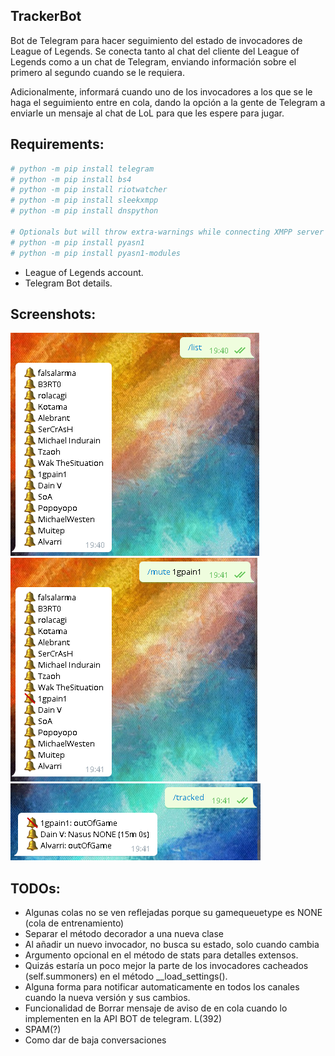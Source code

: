 TrackerBot
---
Bot de Telegram para hacer seguimiento del estado de invocadores de League of Legends.
Se conecta tanto al chat del cliente del League of Legends como a un chat de Telegram, enviando
información sobre el primero al segundo cuando se le requiera.

Adicionalmente, informará cuando uno de los invocadores a los que se le haga el seguimiento entre
en cola, dando la opción a la gente de Telegram a enviarle un mensaje al chat de LoL para que
les espere para jugar.

Requirements:
---
```bash
# python -m pip install telegram
# python -m pip install bs4
# python -m pip install riotwatcher
# python -m pip install sleekxmpp
# python -m pip install dnspython

# Optionals but will throw extra-warnings while connecting XMPP server
# python -m pip install pyasn1
# python -m pip install pyasn1-modules
```
* League of Legends account.
* Telegram Bot details.

Screenshots:
---
![List_Command](https://raw.githubusercontent.com/Tzaoh/LoLTracker/master/screenshots/list.png)
![Mute_Command](https://raw.githubusercontent.com/Tzaoh/LoLTracker/master/screenshots/mute.png)
![Tracked Command](https://raw.githubusercontent.com/Tzaoh/LoLTracker/master/screenshots/tracked.png)

TODOs:
---
* Algunas colas no se ven reflejadas porque su gamequeuetype es <gamequeuetype>NONE</gamequeuetype> (cola de entrenamiento)
* Separar el método decorador a una nueva clase
* Al añadir un nuevo invocador, no busca su estado, solo cuando cambia
* Argumento opcional en el método de stats para detalles extensos.
* Quizás estaría un poco mejor la parte de los invocadores cacheados (self.summoners) en el método __load_settings().
* Alguna forma para notificar automaticamente en todos los canales cuando la nueva versión y sus cambios.
* Funcionalidad de Borrar mensaje de aviso de en cola cuando lo implementen en la API BOT de telegram. L(392)
* SPAM(?)
* Como dar de baja conversaciones

